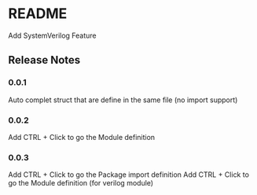 # README

Add SystemVerilog Feature

## Release Notes



### 0.0.1

Auto complet struct that are define in the same file (no import support)

### 0.0.2

Add CTRL + Click to go the Module definition

### 0.0.3

Add CTRL + Click to go the Package import definition
Add CTRL + Click to go the Module definition (for verilog module)
